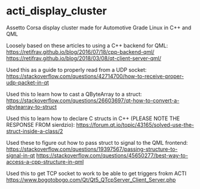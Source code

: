 # acti_display_cluster
Assetto Corsa display cluster made for Automotive Grade Linux in C++ and QML

Loosely based on these articles to using a C++ backend for QML:
https://retifrav.github.io/blog/2016/07/18/cpp-backend-qml/
https://retifrav.github.io/blog/2018/03/08/qt-client-server-qml/

Used this as a guide to properly read from a UDP socket:
https://stackoverflow.com/questions/42714700/how-to-receive-proper-udp-packet-in-qt

Used this to learn how to cast a QByteArray to a struct:
https://stackoverflow.com/questions/26603697/qt-how-to-convert-a-qbytearray-to-struct

Used this to learn how to declare C structs in C++ (PLEASE NOTE THE RESPONSE FROM sierdzio):
https://forum.qt.io/topic/43165/solved-use-the-struct-inside-a-class/2

Used these to figure out how to pass struct to signal to the QML frontend:
https://stackoverflow.com/questions/19397567/passing-structure-to-signal-in-qt
https://stackoverflow.com/questions/45650277/best-way-to-access-a-cpp-structure-in-qml

Used this to get TCP socket to work to be able to get triggers frokm ACTI
https://www.bogotobogo.com/Qt/Qt5_QTcpServer_Client_Server.php
